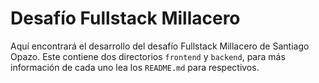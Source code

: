 # Desafío Fullstack Millacero
Aquí encontrará el desarrollo del desafío Fullstack Millacero de Santiago Opazo. Este contiene dos directorios `frontend` y `backend`, para más información de cada uno lea los `README.md` para respectivos.
